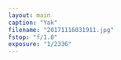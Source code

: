 ```yaml
---
layout: main
caption: "Yak"
filename: "20171116031911.jpg"
fstop: "f/1.8"
exposure: "1/2336"
---
```

